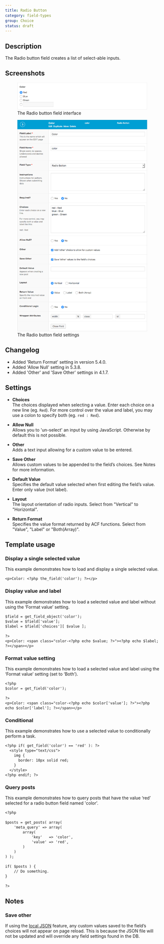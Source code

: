 ```yaml
---
title: Radio Button
category: field-types
group: Choice
status: draft
---
```


## Description
The Radio button field creates a list of select-able inputs.

## Screenshots
<div class="gallery">
	<figure>
		<a href="https://raw.githubusercontent.com/AdvancedCustomFields/docs/master/assets/acf-radio-button-field-interface.png">
			<img src="https://raw.githubusercontent.com/AdvancedCustomFields/docs/master/assets/acf-radio-button-field-interface.png" alt="Radio button field that allows you to select option(s)" />
		</a>
		<figcaption>The Radio button field interface</figcaption>
	</figure>
	<figure>
		<a href="https://raw.githubusercontent.com/AdvancedCustomFields/docs/master/assets/acf-radio-button-field-settings.png.png">
			<img src="https://raw.githubusercontent.com/AdvancedCustomFields/docs/master/assets/acf-radio-button-field-settings.png" alt="List of settings shown when creating a Radio button field" />
		</a>
		<figcaption>The Radio button field settings</figcaption>
	</figure>
</div>

## Changelog
- Added 'Return Format' setting in version 5.4.0.
- Added 'Allow Null' setting in 5.3.8.
- Added 'Other' and 'Save Other' settings in 4.1.7.

## Settings
- **Choices**  
  The choices displayed when selecting a value. Enter each choice on a new line (eg. `Red`). For more control over the value and label, you may use a colon to specify both (eg. `red : Red`).
  
- **Allow Null**  
  Allows you to 'un-select' an input by using JavaScript. Otherwise by default this is not possible.
  
- **Other**  
  Adds a text input allowing for a custom value to be entered.
  
- **Save Other**  
  Allows custom values to be appended to the field’s choices. See Notes for more information.
  
- **Default Value**  
  Specifies the default value selected when first editing the field’s value. Enter only value (not label).
  
- **Layout**  
  The layout orientation of radio inputs. Select from "Vertical" to "Horizontal".
  
- **Return Format**  
  Specifies the value format returned by ACF functions. Select from "Value", "Label" or "Both(Array)".

## Template usage

### Display a single selected value
This example demonstrates how to load and display a single selected value.

```
<p>Color: <?php the_field('color'); ?></p>
```

### Display value and label
This example demonstrates how to load a selected value and label without using the ‘Format value’ setting.

```<?php
$field = get_field_object('color');
$value = $field['value'];
$label = $field['choices'][ $value ];

?>
<p>Color: <span class="color-<?php echo $value; ?>"><?php echo $label; ?></span></p>
```

### Format value setting
This example demonstrates how to load a selected value and label using the ‘Format value’ setting (set to ‘Both’).

```
<?php
$color = get_field('color');

?>
<p>Color: <span class="color-<?php echo $color['value']; ?>"><?php echo $color['label']; ?></span></p>
```

### Conditional
This example demonstrates how to use a selected value to conditionally perform a task.

```
<?php if( get_field('color') == 'red' ): ?>
  <style type="text/css">
    img {
      border: 10px solid red;
    }
  </style>
<?php endif; ?>
```

### Query posts
This example demonstrates how to query posts that have the value ‘red’ selected for a radio button field named 'color'.

```
<?php

$posts = get_posts( array(
    'meta_query' => array(
        array(
            'key'   => 'color',
            'value' => 'red',
        )
    )
) );

if( $posts ) {
    // Do something.
}

?>
```

## Notes

### Save other
If using the [local JSON](https://www.advancedcustomfields.com/resources/local-json/) feature, any custom values saved to the field’s choices will not appear on page reload. This is because the JSON file will not be updated and will override any field settings found in the DB.

